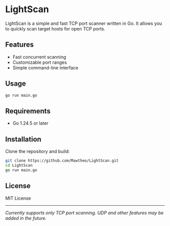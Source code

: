 # LightScan

LightScan is a simple and fast TCP port scanner written in Go. It allows you to quickly scan target hosts for open TCP ports.

## Features

- Fast concurrent scanning
- Customizable port ranges
- Simple command-line interface

## Usage

```bash
go run main.go
```

## Requirements

- Go 1.24.5 or later

## Installation

Clone the repository and build:

```bash
git clone https://github.com/Mawtheo/LightScan.git
cd LightScan
go run main.go
```

## License

MIT License

---

*Currently supports only TCP port scanning. UDP and other features may be added in the future.*